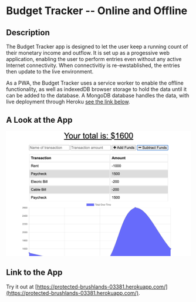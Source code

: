 # Budget Tracker -- Online and Offline

## Description

The Budget Tracker app is designed to let the user keep a running count of their monetary income and outflow. It is set up as a progessive web application, enabling the user to perform entries even without any active Internet connectivity. When connectivitiy is re-ewstablished, the entries then update to the live environment. 

As a PWA, the Budget Tracker uses a service worker to enable the offline functionality, as well as indexedDB browser storage to hold the data until it can be added to the database. A MongoDB database handles the data, with live deployment through Heroku [see the link below](#link-to-the-app).

## A Look at the App

![A screenshot of the Budget Tracker app](budget-tracker.png "The Budget Tracker app")

## Link to the App

Try it out at [https://protected-brushlands-03381.herokuapp.com/](https://protected-brushlands-03381.herokuapp.com/).